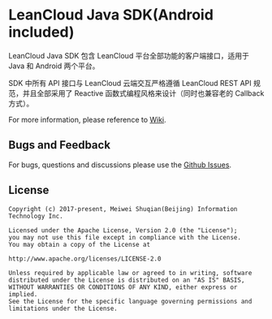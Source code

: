 # LeanCloud Java SDK(Android included)

LeanCloud Java SDK 包含 LeanCloud 平台全部功能的客户端接口，适用于 Java 和 Android 两个平台。

SDK 中所有 API 接口与 LeanCloud 云端交互严格遵循 LeanCloud REST API 规范，并且全部采用了 Reactive 函数式编程风格来设计（同时也兼容老的 Callback 方式）。

For more information, please reference to [Wiki](https://github.com/leancloud/java-sdk-all/wiki).

## Bugs and Feedback
For bugs, questions and discussions please use the [Github Issues](https://github.com/leancloud/java-sdk-all/issues).

## License

```
Copyright (c) 2017-present, Meiwei Shuqian(Beijing) Information Technology Inc.

Licensed under the Apache License, Version 2.0 (the "License");
you may not use this file except in compliance with the License.
You may obtain a copy of the License at

http://www.apache.org/licenses/LICENSE-2.0

Unless required by applicable law or agreed to in writing, software
distributed under the License is distributed on an "AS IS" BASIS,
WITHOUT WARRANTIES OR CONDITIONS OF ANY KIND, either express or implied.
See the License for the specific language governing permissions and
limitations under the License.
```
